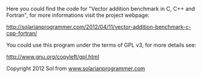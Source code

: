 Here you could find the code for "Vector addition benchmark in C, C++ and Fortran", for more informations visit the project webpage:

http://solarianprogrammer.com/2012/04/11/vector-addition-benchmark-c-cpp-fortran/

You could use this program under the terms of GPL v3, for more details see:

http://www.gnu.org/copyleft/gpl.html

Copyright 2012 Sol from www.solarianprogrammer.com



